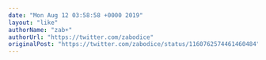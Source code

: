 ```yaml
---
date: "Mon Aug 12 03:58:58 +0000 2019"
layout: "like"
authorName: "zab☀️"
authorUrl: "https://twitter.com/zabodice"
originalPost: "https://twitter.com/zabodice/status/1160762574461460484"
---
```

